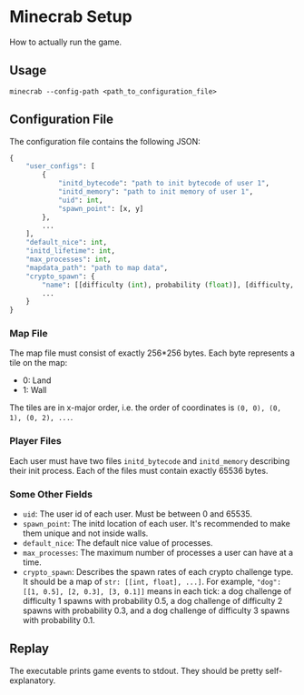 # Minecrab Setup

How to actually run the game.

## Usage

`minecrab --config-path <path_to_configuration_file>`

## Configuration File

The configuration file contains the following JSON:

```python
{
    "user_configs": [
        {
            "initd_bytecode": "path to init bytecode of user 1",
            "initd_memory": "path to init memory of user 1",
            "uid": int,
            "spawn_point": [x, y]
        },
        ...
    ],
    "default_nice": int,
    "initd_lifetime": int,
    "max_processes": int,
    "mapdata_path": "path to map data",
    "crypto_spawn": {
        "name": [[difficulty (int), probability (float)], [difficulty, probability], ...],
        ...
    }
}
```

### Map File

The map file must consist of exactly 256*256 bytes. Each byte represents a tile on the map:
- 0: Land
- 1: Wall

The tiles are in x-major order, i.e. the order of coordinates is `(0, 0), (0, 1), (0, 2), ...`.

### Player Files

Each user must have two files `initd_bytecode` and `initd_memory` describing their init process. Each of the files must contain exactly 65536 bytes.

### Some Other Fields

- `uid`: The user id of each user. Must be between 0 and 65535.
- `spawn_point`: The initd location of each user. It's recommended to make them unique and not inside walls.
- `default_nice`: The default nice value of processes.
- `max_processes`: The maximum number of processes a user can have at a time.
- `crypto_spawn`: Describes the spawn rates of each crypto challenge type. It should be a map of `str: [[int, float], ...]`. For example, `"dog": [[1, 0.5], [2, 0.3], [3, 0.1]]` means in each tick: a dog challenge of difficulty 1 spawns with probability 0.5, a dog challenge of difficulty 2 spawns with probability 0.3, and a dog challenge of difficulty 3 spawns with probability 0.1.

## Replay

The executable prints game events to stdout. They should be pretty self-explanatory.

